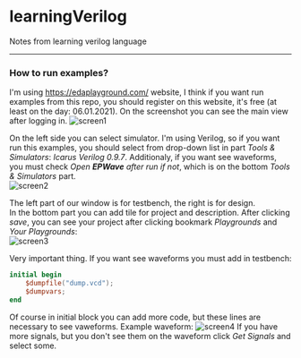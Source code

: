 # learningVerilog
Notes from learning verilog language
________________
### How to run examples?
I'm using https://edaplayground.com/ website, I think if you want run examples from this repo, you should register on this website, it's free (at least on the day: 06.01.2021). On the screenshot you can see the main view after logging in. 
![screen1](https://user-images.githubusercontent.com/43972902/103824141-a1be5a80-5073-11eb-853b-98fcbf5e5f57.png)

On the left side you can select simulator. I'm using Verilog, so if you want run this examples, you should select from drop-down list in part *Tools & Simulators*: *Icarus Verilog 0.9.7*. Additionaly, if you want see waveforms, you must check *Open **EPWave** after run if not*, which is on the bottom *Tools & Simulators* part. <br/>
![screen2](https://user-images.githubusercontent.com/43972902/103824785-e1397680-5074-11eb-9ba5-60d55ea5976b.png)

The left part of our window is for testbench, the right is for design. <br/>
In the bottom part you can add tile for project and description. After clicking *save*, you can see your project after clicking bookmark *Playgrounds* and *Your Playgrounds*: <br/>
![screen3](https://user-images.githubusercontent.com/43972902/103824927-265da880-5075-11eb-8aa5-e93a198d14f6.png)

Very important thing. If you want see waveforms you must add in testbench:
``` verilog
initial begin
    $dumpfile("dump.vcd");
    $dumpvars;
end
```
Of course in initial block you can add more code, but these lines are necessary to see vaweforms. Example waveform:
![screen4](https://user-images.githubusercontent.com/43972902/103826398-0cbd6080-5077-11eb-8546-57f35a001551.png)
If you have more signals, but you don't see them on the waveform click *Get Signals* and select some.
